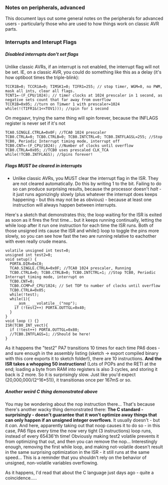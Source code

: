 ### Notes on peripherals, advanced
This document lays out some general notes on the peripherals for advanced users - particularly those who are used to how things work on classic AVR parts.

### Interrupts and Interupt Flags

##### Disabled interrupts don't set flags
Unlike classic AVRs, if an interrupt is not enabled, the interrupt flag will not be set. IE, on a classic AVR, you could do something like this as a delay (it's how optiboot times the triple-blink):
```
TCCR1B=0; TCCR1A=0; TIMSK1=0; TIFR1=255; // stop timer, WGM=0, no PWM, mask all ints, clear all flags.
TCNT1=-(F_CPU/1024); // timer clocks at 1024 prescaler in 1 second, as negative sets count that far away from overflow
TCCR1B=0x05; //turn on Timwer 1 with prescaler=1024
while(!(TIFR1&(1<<TOV1))); //spin for 1 second
```
On megaavr, trying the same thing will spin forever, because the INFLAGS register is never set if it's not 
```
TCA0.SINGLE.CTRLA=0x0F; //TCA0 1024 prescaler
TCB0.CTRLA=0; TCB0.CTRLB=0; TCB0.INTCTRL=0; TCB0.INTFLAGSL=255; //Stop TCB0, Periodic Interrupt timing mode, interrupt off
TCB0.CNT=-(F_CPU/1024); //Number of clocks until overflow
TCB0.CTRLA=0x05; //TCB0 uses prescaled CLK_TCA
while(!TCB0.INTFLAGS); //Spins forever!
```

##### Flags MUST be cleared in interrupts
* Unlike classic AVRs, you MUST clear the interrupt flag in the ISR. They are not cleared automatically. Do this by writing 1 to the bit. Failing to do so can produce surprising results, because the processor doesn't *halt* - it just runs agonizingly slowly (plus whatever the interrupt does keeps happening - but this may not be as obvious) - because at least one instruction will always happen between interrupts. 

Here's a sketch that demonstrates this; the loop waiting for the ISR is exited as soon as it fires the first time... but it keeps running continually, letting the while loop after it run one instruction for each time the ISR runs. Both of those unsigned ints cause the ISR and while() loop to toggle the pins more slowly, so you can see how fast the two are running relative to eachother with even really crude means.

```
volatile unsigned int test=0;
unsigned int test2=0;
void setup() {
  PORTA.DIR=0xC0;
  TCA0.SINGLE.CTRLA=0x0F; //TCA0 1024 prescaler, Running
  TCB0.CTRLA=0; TCB0.CTRLB=0; TCB0.INTCTRL=1; //Stop TCB0, Periodic Interrupt timing mode, interrupt on
  TCB0.CNT=0;
  TCB0.CCMP=F_CPU/1024; // Set TOP to number of clocks until overflow
  TCB0.CTRLA=0x05;
  while(!test);
  while(1){
    __asm__ __volatile__("nop");
    if (!test2++) PORTA.OUTTGL=0x40;
  }
}
void loop () {}
ISR(TCB0_INT_vect){
  if (!test++) PORTA.OUTTGL=0x80;
  //TCB0.INTFLAGS=1; //Should be here!
}

```

As it happens the "test2" PA7 transitions 10 times for each time PA6 does - and sure enough in the assembly listing (sketch -> export compiled binary with this core exports it to sketch folder!), there are 10 instructions. **And the ISR takes a whopping 50 instructions!** (Lots of POPs and the RETI at the end; loading a byte from RAM into registers is also 3 cycles, and storing it back is 2 more. So it is surprisingly slow. Just like you'd expect (20,000,000/(2^16*51)), it transitionas once per 167mS or so.

##### Another weird C thing demonstrated above
You may be wondering about the nop instruction there... 
That's because there's another wacky thing demonstrated there: **The C standard - surprisingly - doesn't guarantee that it won't optimize away things that can only happen if an unsigned integer overflows**. It usually doesn't - but it *can*. And here, apparently taking out that noop causes it to do so - in this case, PA6 flips every time the now very tight (3 instructions) loop runs, instead of every 65436'th time! Obviously making test2 volatile prevents it from optimizing that out, and then you can remove the nop... Interestingly enough, removing the first while loop, and making not-volatile doesn't result in the same surprising optimization in the ISR - it still runs at the same speed... This is a reminder that you shouldn't rely on the behavior of unsigned, non-volatile variables overflowing. 

As it happens, I'd read that about the C language just days ago - quite a coincidence.....


